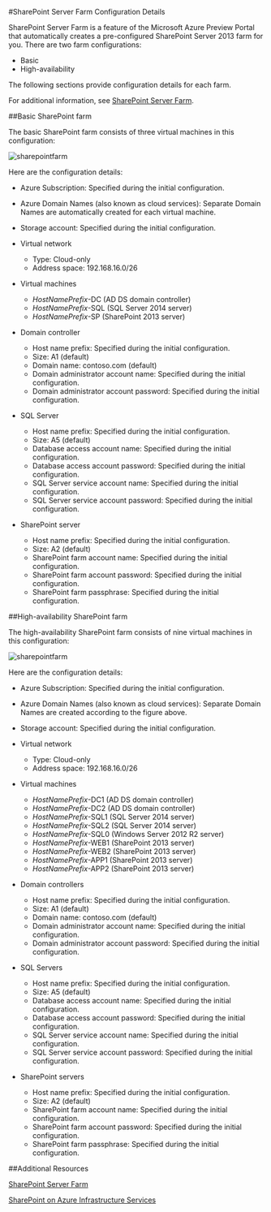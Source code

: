 <properties 
	pageTitle="SharePoint Server Farm Configuration Details" 
	description="Describes the default configuration of SharePoint farms" 
	services="virtual-machines" 
	documentationCenter="" 
	authors="JoeDavies-MSFT" 
	manager="timlt" 
	editor=""/>

<tags 
	ms.service="virtual-machines" 
	ms.workload="infrastructure-services" 
	ms.tgt_pltfrm="vm-sharepoint" 
	ms.devlang="na" 
	ms.topic="article" 
	ms.date="03/04/2015" 
	ms.author="josephd"/>


#SharePoint Server Farm Configuration Details

SharePoint Server Farm is a feature of the Microsoft Azure Preview Portal that automatically creates a pre-configured SharePoint Server 2013 farm for you. There are two farm configurations:

- Basic
- High-availability

The following sections provide configuration details for each farm.

For additional information, see [SharePoint Server Farm](../virtual-machines-sharepoint-farm-azure-preview/).

##Basic SharePoint farm

The basic SharePoint farm consists of three virtual machines in this configuration:

![sharepointfarm](./media/virtual-machines-sharepoint-farm-config-azure-preview/SPFarm_Basic.png) 

Here are the configuration details:

-	Azure Subscription: Specified during the initial configuration.
-	Azure Domain Names (also known as cloud services): Separate Domain Names are automatically created for each virtual machine.
-	Storage account: Specified during the initial configuration.
-	Virtual network 	
	-   Type: Cloud-only	
    -	Address space: 192.168.16.0/26    

- Virtual machines
	-	*HostNamePrefix*-DC (AD DS domain controller)
	-	*HostNamePrefix*-SQL (SQL Server 2014 server)
	-	*HostNamePrefix*-SP (SharePoint 2013 server)

- Domain controller
	-	Host name prefix: Specified during the initial configuration.
	-	Size: A1 (default)
	-	Domain name: contoso.com (default)
	-	Domain administrator account name: Specified during the initial configuration.
	-	Domain administrator account password: Specified during the initial configuration.

- SQL Server
	-	Host name prefix: Specified during the initial configuration.
	-	Size: A5 (default)
	-	Database access account name: Specified during the initial configuration.
	-	Database access account password: Specified during the initial configuration.
	-	SQL Server service account name: Specified during the initial configuration.
	-	SQL Server service account password: Specified during the initial configuration.

- SharePoint server
	-	Host name prefix: Specified during the initial configuration.
	-	Size: A2 (default)
	-	SharePoint farm account name: Specified during the initial configuration.
	-	SharePoint farm account password: Specified during the initial configuration.
	-	SharePoint farm passphrase: Specified during the initial configuration.


##High-availability SharePoint farm

The high-availability SharePoint farm consists of nine virtual machines in this configuration:

![sharepointfarm](./media/virtual-machines-sharepoint-farm-config-azure-preview/SPFarm_HighAvail.png)
 
Here are the configuration details:

-	Azure Subscription: Specified during the initial configuration.
-	Azure Domain Names (also known as cloud services): Separate Domain Names are created according to the figure above.
-	Storage account: Specified during the initial configuration.
-	Virtual network	
	-	Type: Cloud-only
	-	Address space: 192.168.16.0/26	

-	Virtual machines
	-	*HostNamePrefix*-DC1 (AD DS domain controller)
	-	*HostNamePrefix*-DC2 (AD DS domain controller)
	-	*HostNamePrefix*-SQL1 (SQL Server 2014 server)
	-	*HostNamePrefix*-SQL2 (SQL Server 2014 server)
	-	*HostNamePrefix*-SQL0 (Windows Server 2012 R2 server)
	-	*HostNamePrefix*-WEB1 (SharePoint 2013 server)
	-	*HostNamePrefix*-WEB2 (SharePoint 2013 server)
	-	*HostNamePrefix*-APP1 (SharePoint 2013 server)
	-	*HostNamePrefix*-APP2 (SharePoint 2013 server)

-	Domain controllers
	-	Host name prefix: Specified during the initial configuration.
	-	Size: A1 (default)
	-	Domain name: contoso.com (default)
	-	Domain administrator account name: Specified during the initial configuration.
	-	Domain administrator account password: Specified during the initial configuration.

-	SQL Servers
	-	Host name prefix: Specified during the initial configuration.
	-	Size: A5 (default)
	-	Database access account name: Specified during the initial configuration.
	-	Database access account password: Specified during the initial configuration.
	-	SQL Server service account name: Specified during the initial configuration.
	-	SQL Server service account password: Specified during the initial configuration.

-	SharePoint servers
	-	Host name prefix: Specified during the initial configuration.
	-	Size: A2 (default)
	-	SharePoint farm account name: Specified during the initial configuration.
	-	SharePoint farm account password: Specified during the initial configuration.		
	-	SharePoint farm passphrase: Specified during the initial configuration.

##Additional Resources

[SharePoint Server Farm](../virtual-machines-sharepoint-farm-azure-preview/)

[SharePoint on Azure Infrastructure Services](http://msdn.microsoft.com/library/azure/dn275955.aspx)
